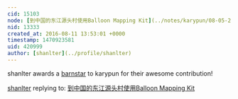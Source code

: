 ```yaml
---
cid: 15103
node: [到中国的东江源头村使用Balloon Mapping Kit](../notes/karypun/08-05-2016/balloon-mapping-kit)
nid: 13333
created_at: 2016-08-11 13:53:01 +0000
timestamp: 1470923581
uid: 420999
author: [shanlter](../profile/shanlter)
---
```


shanlter awards a <a href="publiclab.org/wiki/barnstars">barnstar</a> to karypun for their awesome contribution!

[shanlter](../profile/shanlter) replying to: [到中国的东江源头村使用Balloon Mapping Kit](../notes/karypun/08-05-2016/balloon-mapping-kit)

